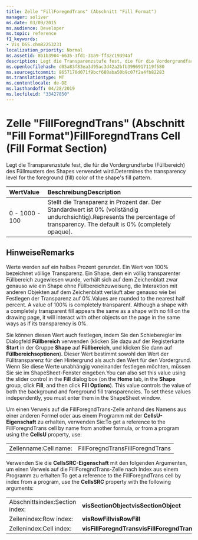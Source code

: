 ```yaml
---
title: Zelle "FillForegndTrans" (Abschnitt "Fill Format")
manager: soliver
ms.date: 03/09/2015
ms.audience: Developer
ms.topic: reference
f1_keywords:
- Vis_DSS.chm82253231
localization_priority: Normal
ms.assetid: 8b1b3904-6635-3fd1-31a9-ff32c19394af
description: Legt die Transparenzstufe fest, die für die Vordergrundfarbe (Füllbereich) des Füllmusters des Shapes verwendet wird.
ms.openlocfilehash: d05a83f83ea3d95ac3d42a2bfb3996917119f580
ms.sourcegitcommit: 8657170d071f9bcf680aba50b9c07f2a4fb82283
ms.translationtype: MT
ms.contentlocale: de-DE
ms.lasthandoff: 04/28/2019
ms.locfileid: "33427850"
---
```

# <a name="fillforegndtrans-cell-fill-format-section"></a><span data-ttu-id="16b63-103">Zelle "FillForegndTrans" (Abschnitt "Fill Format")</span><span class="sxs-lookup"><span data-stu-id="16b63-103">FillForegndTrans Cell (Fill Format Section)</span></span>

<span data-ttu-id="16b63-104">Legt die Transparenzstufe fest, die für die Vordergrundfarbe (Füllbereich) des Füllmusters des Shapes verwendet wird.</span><span class="sxs-lookup"><span data-stu-id="16b63-104">Determines the transparency level for the foreground (fill) color of the shape's fill pattern.</span></span>
  
|<span data-ttu-id="16b63-105">**Wert**</span><span class="sxs-lookup"><span data-stu-id="16b63-105">**Value**</span></span>|<span data-ttu-id="16b63-106">**Beschreibung**</span><span class="sxs-lookup"><span data-stu-id="16b63-106">**Description**</span></span>|
|:-----|:-----|
|<span data-ttu-id="16b63-107">0 - 100</span><span class="sxs-lookup"><span data-stu-id="16b63-107">0 - 100</span></span>  <br/> |<span data-ttu-id="16b63-p101">Stellt die Transparenz in Prozent dar. Der Standardwert ist 0% (vollständig undurchsichtig).</span><span class="sxs-lookup"><span data-stu-id="16b63-p101">Represents the percentage of transparency. The default is 0% (completely opaque).</span></span>  <br/> |
   
## <a name="remarks"></a><span data-ttu-id="16b63-110">Hinweise</span><span class="sxs-lookup"><span data-stu-id="16b63-110">Remarks</span></span>

<span data-ttu-id="16b63-p102">Werte werden auf ein halbes Prozent gerundet. Ein Wert von 100% bezeichnet völlige Transparenz. Ein Shape, dem ein völlig transparenter Füllbereich zugewiesen wurde, verhält sich auf dem Zeichenblatt zwar genauso wie ein Shape ohne Füllbereichzuweisung, die Interaktion mit anderen Objekten auf dem Zeichenblatt verläuft aber genauso wie bei Festlegen der Transparenz auf 0%.</span><span class="sxs-lookup"><span data-stu-id="16b63-p102">Values are rounded to the nearest half percent. A value of 100% is completely transparent. Although a shape with a completely transparent fill appears the same as a shape with no fill on the drawing page, it will interact with other objects on the page in the same ways as if its transparency is 0%.</span></span>
  
<span data-ttu-id="16b63-p103">Sie können diesen Wert auch festlegen, indem Sie den Schieberegler im Dialogfeld **Füllbereich** verwenden (klicken Sie dazu auf der Registerkarte **Start** in der Gruppe **Shape** auf **Füllbereich**, und klicken Sie dann auf **Füllbereichsoptionen**). Dieser Wert bestimmt sowohl den Wert der Fülltransparenz für den Hintergrund als auch den Wert für den Vordergrund. Wenn Sie diese Werte unabhängig voneinander festlegen möchten, müssen Sie sie im ShapeSheet-Fenster eingeben.</span><span class="sxs-lookup"><span data-stu-id="16b63-p103">You can also set this value using the slider control in the **Fill** dialog box (on the **Home** tab, in the **Shape** group, click **Fill**, and then click **Fill Options**). This value controls the value of both the background and foreground fill transparencies. To set these values independently, you must enter them in the ShapeSheet window.</span></span>
  
<span data-ttu-id="16b63-117">Um einen Verweis auf die FillForegndTrans-Zelle anhand des Namens aus einer anderen Formel oder aus einem Programm mit der **CellsU-Eigenschaft** zu erhalten, verwenden Sie:</span><span class="sxs-lookup"><span data-stu-id="16b63-117">To get a reference to the FillForegndTrans cell by name from another formula, or from a program using the **CellsU** property, use:</span></span> 
  
|||
|:-----|:-----|
|<span data-ttu-id="16b63-118">Zellenname:</span><span class="sxs-lookup"><span data-stu-id="16b63-118">Cell name:</span></span>  <br/> |<span data-ttu-id="16b63-119">FillForegndTrans</span><span class="sxs-lookup"><span data-stu-id="16b63-119">FillForegndTrans</span></span>  <br/> |
   
<span data-ttu-id="16b63-120">Verwenden Sie die **CellsSRC-Eigenschaft** mit den folgenden Argumenten, um einen Verweis auf die FillForegndTrans-Zelle nach Index aus einem Programm zu erhalten:</span><span class="sxs-lookup"><span data-stu-id="16b63-120">To get a reference to the FillForegndTrans cell by index from a program, use the **CellsSRC** property with the following arguments:</span></span> 
  
|||
|:-----|:-----|
|<span data-ttu-id="16b63-121">Abschnittsindex:</span><span class="sxs-lookup"><span data-stu-id="16b63-121">Section index:</span></span>  <br/> |<span data-ttu-id="16b63-122">**visSectionObject**</span><span class="sxs-lookup"><span data-stu-id="16b63-122">**visSectionObject**</span></span> <br/> |
|<span data-ttu-id="16b63-123">Zeilenindex:</span><span class="sxs-lookup"><span data-stu-id="16b63-123">Row index:</span></span>  <br/> |<span data-ttu-id="16b63-124">**visRowFill**</span><span class="sxs-lookup"><span data-stu-id="16b63-124">**visRowFill**</span></span> <br/> |
|<span data-ttu-id="16b63-125">Zellenindex:</span><span class="sxs-lookup"><span data-stu-id="16b63-125">Cell index:</span></span>  <br/> |<span data-ttu-id="16b63-126">**visFillForegndTrans**</span><span class="sxs-lookup"><span data-stu-id="16b63-126">**visFillForegndTrans**</span></span> <br/> |
   

